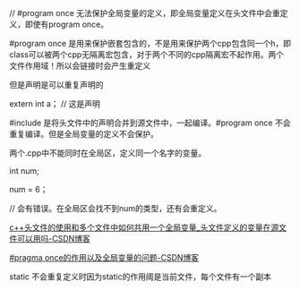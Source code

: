 // #program once 无法保护全局变量的定义，即全局变量定义在头文件中会重定义，即使有program once。

\#program once 是用来保护嵌套包含的，不是用来保护两个cpp包含同一个h，即class可以被两个cpp无隔离宏包含，对于两个不同的cpp隔离宏不起作用。两个文件作用域！所以会链接时会产生重定义

但是声明是可以重复声明的

extern int a；		// 这是声明

\#include 是将头文件中的声明合并到源文件中，一起编译。#program once 不会重复编译。但是全局变量的定义不会保护。

两个.cpp中不能同时在全局区，定义同一个名字的变量。

int num;

num = 6；

// 会有错误。在全局区会找不到num的类型，还有会重定义。

[c++头文件的使用和多个文件中如何共用一个全局变量\_头文件定义的变量在源文件可以用吗-CSDN博客](https://blog.csdn.net/speargod/article/details/88854344)

[#pragma once的作用以及全局变量的问题-CSDN博客](https://blog.csdn.net/qq_37966125/article/details/105793236)

static 不会重复定义时因为static的作用阈是当前文件，每个文件有一个副本
